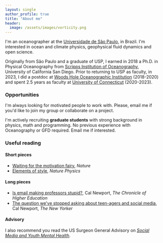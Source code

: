 ```yaml
---
layout: single
author_profile: true
title: "About me"
header:
  image: /assets/images/vorticity.png
---
```


I'm an oceanographer at the [Universidade  de São Paulo](https://www5.usp.br), in Brazil.  I'm interested in ocean and climate physics, geophysical fluid dynamics and open science.

Originally from São Paulo and a graduate of USP, I earned in 2018 a Ph.D. in Physical Oceanography from [Scripps Institution of Oceanography](https://scripps.ucsd.edu), University of California San Diego. Prior to returning to USP as faculty, in 2023, I did a postdoc at [Woods Hole Oceanographic Institution](https://www.whoi.edu) (2018-2020) and spent 2.5 years as faculty at [University of Connecticut](https://www.uconn.edu) (2020-2023).

### Opportunities

I'm always looking for motivated people to work with. Please, email me if you'd like to join my group or collaborate on a project.

I'm actively recruiting **graduate students** with strong background in physics, math and programming. No previous experience with Oceanography or GFD required. Email me if interested.

### Useful reading 

#### Short pieces
- [Waiting for the motivation fairy](https://www.nature.com/articles/nj7341-127a), *Nature*
- [Elements of style](https://www.nature.com/articles/nphys724),  *Nature Physics*

#### Long pieces
- [Is email making professors stupid?](https://www.chronicle.com/article/is-email-making-professors-stupid/), Cal Newport, *The Chronicle of Higher Education*
- [The question we've stopped asking about teen-agers and social media](https://www.newyorker.com/culture/office-space/the-question-weve-stopped-asking-about-teen-agers-and-social-media), Cal Newport, *The New Yorker*

#### Advisory

I also recommend you read the US Surgeon General Advisory on [*Social Media and Youth Mental Health*](https://www.hhs.gov/sites/default/files/sg-youth-mental-health-social-media-advisory.pdf).
